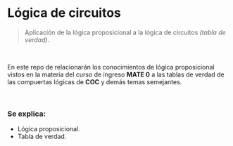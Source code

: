 # Lógica de circuitos
> Aplicación de la lógica proposicional a la lógica de circuitos *(tabla de verdad)*.

<br>

En este repo de relacionarán los conocimientos de lógica proposicional vistos en la materia del curso de ingreso **MATE 0** a las tablas de verdad de las compuertas lógicas de **COC** y demás temas semejantes.

<br>

### Se explica:
* Lógica proposicional.
* Tabla de verdad.
